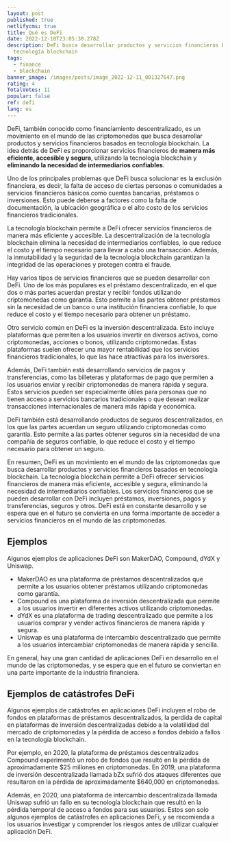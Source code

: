 ```yaml
---
layout: post
published: true
netlifycms: true
title: Qué es DeFi
date: 2022-12-10T23:05:38.278Z
description: DeFi busca desarrollar productos y servicios financieros basados en
  tecnología blockchain
tags:
  - finance
  - blockchain
banner_image: /images/posts/image_2022-12-11_001327647.png
rating: 4
TotalVotes: 11
popular: false
ref: defi
lang: es
---
```

DeFi, también conocido como financiamiento descentralizado, es un movimiento en el mundo de las criptomonedas que busca desarrollar productos y servicios financieros basados en tecnología blockchain. La idea detrás de DeFi es proporcionar servicios financieros de **manera más eficiente, accesible y segura**, utilizando la tecnología blockchain y **eliminando la necesidad de intermediarios confiables**.

Uno de los principales problemas que DeFi busca solucionar es la exclusión financiera, es decir, la falta de acceso de ciertas personas o comunidades a servicios financieros básicos como cuentas bancarias, préstamos o inversiones. Esto puede deberse a factores como la falta de documentación, la ubicación geográfica o el alto costo de los servicios financieros tradicionales.

La tecnología blockchain permite a DeFi ofrecer servicios financieros de manera más eficiente y accesible. La descentralización de la tecnología blockchain elimina la necesidad de intermediarios confiables, lo que reduce el costo y el tiempo necesario para llevar a cabo una transacción. Además, la inmutabilidad y la seguridad de la tecnología blockchain garantizan la integridad de las operaciones y protegen contra el fraude.

Hay varios tipos de servicios financieros que se pueden desarrollar con DeFi. Uno de los más populares es el préstamo descentralizado, en el que dos o más partes acuerdan prestar y recibir fondos utilizando criptomonedas como garantía. Esto permite a las partes obtener préstamos sin la necesidad de un banco o una institución financiera confiable, lo que reduce el costo y el tiempo necesario para obtener un préstamo.

Otro servicio común en DeFi es la inversión descentralizada. Esto incluye plataformas que permiten a los usuarios invertir en diversos activos, como criptomonedas, acciones o bonos, utilizando criptomonedas. Estas plataformas suelen ofrecer una mayor rentabilidad que los servicios financieros tradicionales, lo que las hace atractivas para los inversores.

Además, DeFi también está desarrollando servicios de pagos y transferencias, como las billeteras y plataformas de pago que permiten a los usuarios enviar y recibir criptomonedas de manera rápida y segura. Estos servicios pueden ser especialmente útiles para personas que no tienen acceso a servicios bancarios tradicionales o que desean realizar transacciones internacionales de manera más rápida y económica.

DeFi también está desarrollando productos de seguros descentralizados, en los que las partes acuerdan un seguro utilizando criptomonedas como garantía. Esto permite a las partes obtener seguros sin la necesidad de una compañía de seguros confiable, lo que reduce el costo y el tiempo necesario para obtener un seguro.

En resumen, DeFi es un movimiento en el mundo de las criptomonedas que busca desarrollar productos y servicios financieros basados en tecnología blockchain. La tecnología blockchain permite a DeFi ofrecer servicios financieros de manera más eficiente, accesible y segura, eliminando la necesidad de intermediarios confiables. Los servicios financieros que se pueden desarrollar con DeFi incluyen préstamos, inversiones, pagos y transferencias, seguros y otros. DeFi está en constante desarrollo y se espera que en el futuro se convierta en una forma importante de acceder a servicios financieros en el mundo de las criptomonedas.

## Ejemplos

Algunos ejemplos de aplicaciones DeFi son MakerDAO, Compound, dYdX y Uniswap.

* MakerDAO es una plataforma de préstamos descentralizados que permite a los usuarios obtener préstamos utilizando criptomonedas como garantía.
* Compound es una plataforma de inversión descentralizada que permite a los usuarios invertir en diferentes activos utilizando criptomonedas.
* dYdX es una plataforma de trading descentralizado que permite a los usuarios comprar y vender activos financieros de manera rápida y segura.
* Uniswap es una plataforma de intercambio descentralizado que permite a los usuarios intercambiar criptomonedas de manera rápida y sencilla.

En general, hay una gran cantidad de aplicaciones DeFi en desarrollo en el mundo de las criptomonedas, y se espera que en el futuro se conviertan en una parte importante de la industria financiera.

## E﻿jemplos de catástrofes DeFi

Algunos ejemplos de catástrofes en aplicaciones DeFi incluyen el robo de fondos en plataformas de préstamos descentralizados, la perdida de capital en plataformas de inversión descentralizadas debido a la volatilidad del mercado de criptomonedas y la pérdida de acceso a fondos debido a fallos en la tecnología blockchain.

Por ejemplo, en 2020, la plataforma de préstamos descentralizados Compound experimentó un robo de fondos que resultó en la pérdida de aproximadamente $25 millones en criptomonedas. En 2019, una plataforma de inversión descentralizada llamada bZx sufrió dos ataques diferentes que resultaron en la pérdida de aproximadamente $640,000 en criptomonedas.

Además, en 2020, una plataforma de intercambio descentralizada llamada Uniswap sufrió un fallo en su tecnología blockchain que resultó en la pérdida temporal de acceso a fondos para sus usuarios. Estos son solo algunos ejemplos de catástrofes en aplicaciones DeFi, y se recomienda a los usuarios investigar y comprender los riesgos antes de utilizar cualquier aplicación DeFi.
